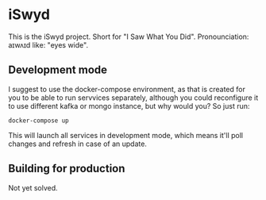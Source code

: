 # iSwyd

This is the iSwyd project. Short for "I Saw What You Did". Pronounciation: aɪwʌɪd like: "eyes wide".

## Development mode

I suggest to use the docker-compose environment, as that is created for you to be able to run servvices separately, although you could reconfigure it to use different kafka or mongo instance, but why would you? So just run:

```shell
docker-compose up
```

This will launch all services in development mode, which means it'll poll changes and refresh in case of an update.

## Building for production

Not yet solved.
